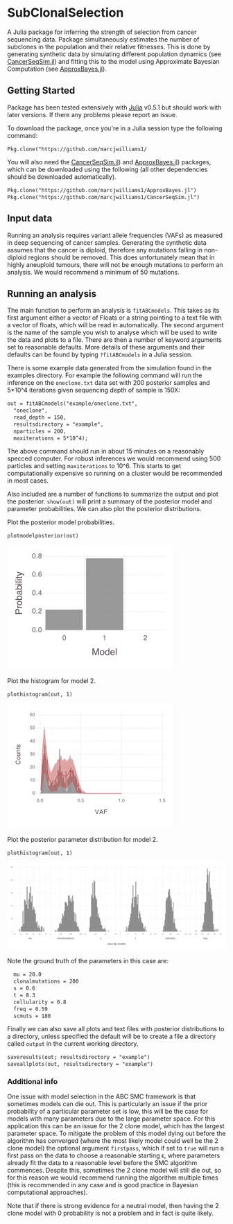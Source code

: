 # SubClonalSelection

A Julia package for inferring the strength of selection from cancer sequencing data. Package simultaneously estimates the number of subclones in the population and their relative fitnesses. This is done by generating synthetic data by simulating different population dynamics (see [CancerSeqSim.jl](https://github.com/marcjwilliams1/ApproxBayes.jl)) and fitting this to the model using Approximate Bayesian Computation (see [ApproxBayes.jl](https://github.com/marcjwilliams1/CancerSeqSim.jl)).

## Getting Started
Package has been tested extensively with [Julia](https://julialang.org/) v0.5.1 but should work with later versions. If there any problems please report an issue.

To download the package, once you're in a Julia session type the following command:
```
Pkg.clone("https://github.com/marcjwilliams1/
```

You will also need the [CancerSeqSim.jl](https://github.com/marcjwilliams1/ApproxBayes.jl)) and  [ApproxBayes.jl](https://github.com/marcjwilliams1/CancerSeqSim.jl)) packages, which can be downloaded using the following (all other dependencies should be downloaded automatically).
```
Pkg.clone("https://github.com/marcjwilliams1/ApproxBayes.jl")
Pkg.clone("https://github.com/marcjwilliams1/CancerSeqSim.jl")
```

## Input data
Running an analysis requires variant allele frequencies (VAFs) as measured in deep sequencing of cancer samples. Generating the synthetic data assumes that the cancer is diploid, therefore any mutations falling in non-diploid regions should be removed. This does unfortunately mean that in highly aneuploid tumours, there will not be enough mutations to perform an analysis. We would recommend a minimum of 50 mutations.

## Running an analysis
The main function to perform an analysis is ```fitABCmodels```. This takes as its first argument either a vector of Floats or a string pointing to a text file with a vector of floats, which will be read in automatically. The second argument is the name of the sample you wish to analyse which will be used to write the data and plots to a file. There are then a number of keyword arguments set to reasonable defaults. More details of these arguments and their defaults can be found by typing ```?fitABCmodels``` in a Julia session.

There is some example data generated from the simulation found in the examples directory. For example the following command will run the inference on the ```oneclone.txt``` data set with 200 posterior samples and 5*10^4 iterations given sequencing depth of sample is 150X:
```
out = fitABCmodels("example/oneclone.txt",
  "oneclone",
  read_depth = 150,
  resultsdirectory = "example",
  nparticles = 200,
  maxiterations = 5*10^4);
```
The above command should run in about 15 minutes on a reasonably specced computer. For robust inferences we would recommend using 500 particles and setting ```maxiterations``` to 10^6. This starts to get computationally expensive so running on a cluster would be recommended in most cases.

Also included are a number of functions to summarize the output and plot the posterior. ```show(out)``` will print a summary of the posterior model and parameter probabilities. We can also plot the posterior distributions.

Plot the posterior model probabilities.
```
plotmodelposterior(out)
```
![plot](/example/oneclone/plots/modelposterior.png)

Plot the histogram for model 2.
```
plothistogram(out, 1)
```
![plot](/example/oneclone/plots/histogram-1clone.png)

Plot the posterior parameter distribution for model 2.
```
plothistogram(out, 1)
```
![plot](/example/oneclone/plots/posterior-1clone.png)

Note the ground truth of the parameters in this case are:
```
  mu = 20.0
  clonalmutations = 200
  s = 0.6
  t = 8.3
  cellularity = 0.8
  freq = 0.59
  scmuts = 180
```

Finally we can also save all plots and text files with posterior distributions to a directory, unless specified the default will be to create a file a directory called ```output``` in the current working directory.

```
saveresults(out; resultsdirectory = "example")
saveallplots(out, resultsdirectory = "example")
```

### Additional info
One issue with model selection in the ABC SMC framework is that sometimes models can die out. This is particularly an issue if the prior probability of a particular parameter set is low, this will be the case for models with many parameters due to the large parameter space. For this application this can be an issue for the 2 clone model, which has the largest parameter space. To mitigate the problem of this model dying out before the algorithm has converged (where the most likely model could well be the 2 clone model) the optional argument `firstpass`, which if set to `true` will run a first pass on the data to choose a reasonable starting ϵ, where parameters already fit the data to a reasonable level before the SMC algorithm commences. Despite this, sometimes the 2 clone model will still die out, so for this reason we would recommend running the algorithm multiple times (this is recommended in any case and is good practice in Bayesian computational approaches).

Note that if there is strong evidence for a neutral model, then having the 2 clone model with 0 probability is not a problem and in fact is quite likely.
